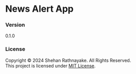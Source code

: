 # News Alert App

### Version
0.1.0

### License
Copyright &copy; 2024 Shehan Rathnayake. All Rights Reserved.<br>
This project is licensed under [MIT License](License.txt).